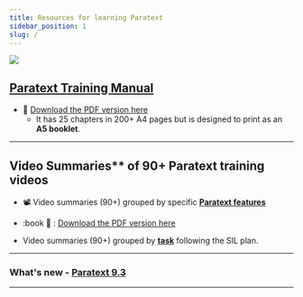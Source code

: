 ```yaml
---
title: Resources for learning Paratext 
sidebar_position: 1
slug: /
---
```


![](pathname:///img/cropped-PT9-web-banner.png)  


## [Paratext Training Manual](Training-Manual/00-Overview.md)
- :book: [Download the PDF version here](pathname:///img/Ptx-man.en.pdf)  
  - It has 25 chapters in  200+ A4 pages but is designed to print as an **A5 booklet**.
 
   

----
## Video Summaries** of 90+ Paratext training videos
-  :film_projector: Video summaries (90+) grouped by specific [**Paratext features**](Video-summaries/00-list-of-features.md)
-  :book 📖 : [Download the PDF version here](pathname:///img/Ptx-vidsum-en.pdf)

-  Video summaries (90+)  grouped by [**task**](Video-summaries/00-list-of-videos.md) following the SIL plan.

----

### What's new - [Paratext 9.3](Video-summaries/00-Whats-new.md)

----
